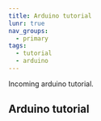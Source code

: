 ```yaml
---
title: Arduino tutorial
lunr: true
nav_groups:
  - primary
tags:
  - tutorial
  - arduino
---
```


Incoming arduino tutorial.

## Arduino tutorial 
